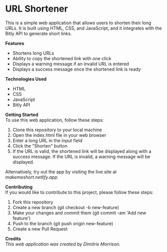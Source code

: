 # **URL Shortener**
This is a simple web application that allows users to shorten their long URLs. It is built using HTML, CSS, and JavaScript, and it integrates with the Bitly API to generate short links.

**Features**
* Shortens long URLs
* Ability to copy the shortened link with one click
* Displays a warning message if an invalid URL is entered
* Displays a success message once the shortened link is ready

**Technologies Used**
* HTML
* CSS
* JavaScript
* Bitly API

**Getting Started**  
To use this web application, follow these steps:

1. Clone this repository to your local machine
2. Open the index.html file in your web browser
3. Enter a long URL in the input field
4. Click the "Shorten" button
5. If the URL is valid, the shortened link will be displayed along with a success message. If the URL is invalid, a warning message will be displayed.

Alternatively, try out the app by visiting the live site at *makemeshort.netlify.app.*

**Contributing**  
If you would like to contribute to this project, please follow these steps:

1. Fork this repository
2. Create a new branch (git checkout -b new-feature)
3. Make your changes and commit them (git commit -am 'Add new feature')
4. Push to the branch (git push origin new-feature)
5. Create a new Pull Request

**Credits**  
*This web application was created by Dimitris Morrison.*
